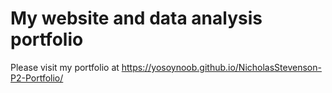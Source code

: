 # My website and data analysis portfolio

Please visit my portfolio at <https://yosoynoob.github.io/NicholasStevenson-P2-Portfolio/>
